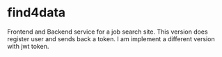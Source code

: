 # find4data
Frontend and Backend service for a job search site.
This version does register user and sends back a token.
I am implement a different version with jwt token.
